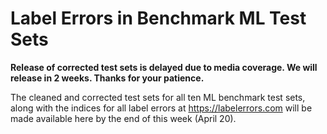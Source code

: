 # Label Errors in Benchmark ML Test Sets

**Release of corrected test sets is delayed due to media coverage. We will release in 2 weeks. Thanks for your patience.**

The cleaned and corrected test sets for all ten ML benchmark test sets, along with the indices for all label errors at https://labelerrors.com will be made available here by the end of this week (April 20).



